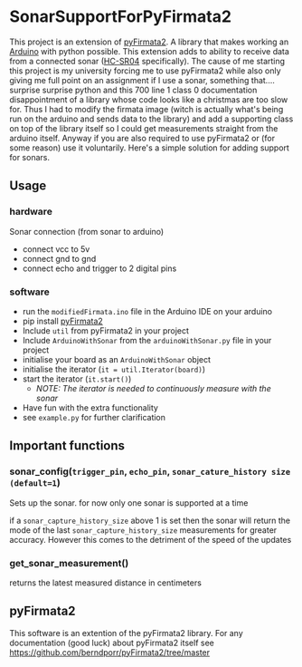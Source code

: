 # SonarSupportForPyFirmata2

This project is an extension of [pyFirmata2](https://github.com/berndporr/pyFirmata2/tree/master). A library that makes working an [Arduino](https://www.arduino.cc/) with python possible. 
This extension adds to ability to receive data from a connected sonar ([HC-SR04](https://projecthub.arduino.cc/Isaac100/getting-started-with-the-hc-sr04-ultrasonic-sensor-7cabe1) specifically). 
The cause of me starting this project is my university forcing me to use pyFirmata2 while also only giving me full point on an assignment if I use a sonar,
something that.... surprise surprise python and this 700 line 1 class 0 documentation disappointment of a library whose code looks like a christmas are too slow for. 
Thus I had to modify the firmata image (witch is actually what's being run on the arduino and sends data to the library) and add a supporting class on top of the library itself so I could get measurements straight from the arduino itself.
Anyway if you are also required to use pyFirmata2 or (for some reason) use it voluntarily. Here's a simple solution for adding support for sonars.


## Usage
### hardware
Sonar connection (from sonar to arduino)
- connect vcc to 5v
- connect gnd to gnd
- connect echo and trigger to 2 digital pins
### software
- run the `modifiedFirmata.ino` file in the Arduino IDE on your arduino
- pip install [pyFirmata2](https://github.com/berndporr/pyFirmata2/tree/master)
- Include `util` from pyFirmata2 in your project
- Include `ArduinoWithSonar` from the `arduinoWithSonar.py` file in your project
- initialise your board as an `ArduinoWithSonar` object
- initialise the iterator  (`it = util.Iterator(board)`)
- start the iterator (`it.start()`)
  - *NOTE: The iterator is needed to continuously measure with the sonar*
- Have fun with the extra functionality
- see `example.py` for further clarification

## Important functions

### sonar_config(`trigger_pin`, `echo_pin`, `sonar_cature_history size (default=1`)
Sets up the sonar. 
for now only one sonar is supported at a time

if a `sonar_capture_history_size` above 1 is set then the sonar will return the mode of the last `sonar_capture_history_size` measurements for greater accuracy.
However this comes to the detriment of the speed of the updates

### get_sonar_measurement()
returns the latest measured distance in centimeters


## pyFirmata2
This software is an extention of the pyFirmata2 library.
For any documentation (good luck) about pyFirmata2 itself see
https://github.com/berndporr/pyFirmata2/tree/master
